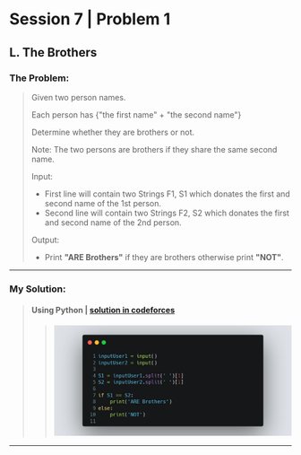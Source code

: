 # Session 7 | Problem 1
## L. The Brothers


### The Problem:
> Given two person names.
>
> Each person has {"the first name" + "the second name"}
> 
> Determine whether they are brothers or not.
> 
> Note: The two persons are brothers if they share the same second name.
>
> Input:
> * First line will contain two Strings F1, S1 which donates the first and second name of the 1st person.
> * Second line will contain two Strings F2, S2 which donates the first and second name of the 2nd person.
>
> Output: 
> * Print **"ARE Brothers"** if they are brothers otherwise print **"NOT"**.
---

### My Solution:
> #### Using Python | [solution in codeforces](https://codeforces.com/group/MWSDmqGsZm/contest/219158/submission/198645343)
> >  <img src="./images/session-7-problem-1-python.png">
---


